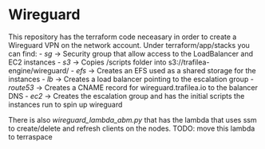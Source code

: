 # Wireguard

This repository has the terraform code neceasary in order to create a Wireguard VPN on the network account. 
Under terraform/app/stacks you can find:
    - *sg* -> Security group that allow access to the LoadBalancer and EC2 instances
    - *s3* -> Copies /scripts folder into s3://trafilea-engine/wireguard/
    - *efs* -> Creates an EFS used as a shared storage for the instances
    - *lb* -> Creates a load balancer pointing to the escalation group
    - *route53* -> Creates a CNAME record for wireguard.trafilea.io to the balancer DNS
    - *ec2* -> Creates the escalation group and has the initial scripts the instances run to spin up wireguard

There is also *wireguard_lambda_abm.py* that has the lambda that uses ssm to create/delete and refresh clients on the nodes.
TODO: move this lambda to terraspace
